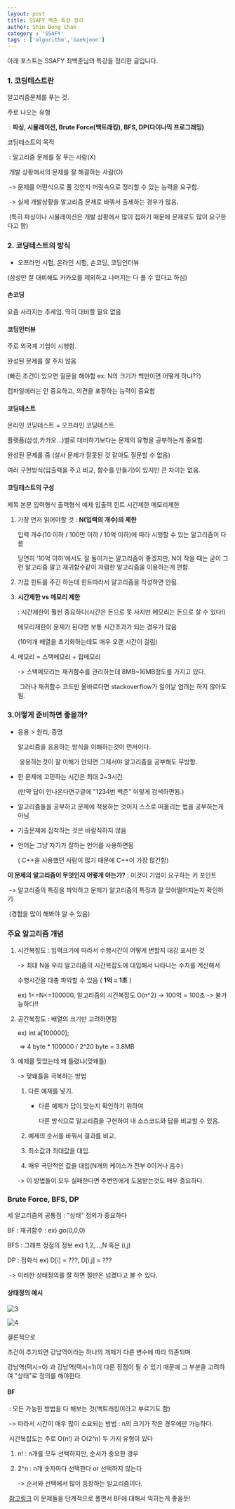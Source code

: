 ```yaml
---
layout: post
title: SSAFY 백준 특강 정리
author: Shin Dong Chan
category : 'SSAFY'
tags : ['algorithm','baekjoon']
---
```

아래 포스트는 SSAFY 최백준님의 특강을 정리한 글입니다.

### 1. 코딩테스트란

알고리즘문제를 푸는 것.

주로 나오는 유형 

​	: **파싱, 시뮬레이션, Brute Force(백트래킹), BFS, DP(다이나믹 프로그래밍)**

코딩테스트의 목적

​	: 알고리즘 문제를 잘 푸는 사람(X)

​	개발 상황에서의 문제를 잘 해결하는 사람(O)

​	-> 문제를 어떤식으로 풀 것인지 머릿속으로 정리할 수 있는 능력을 요구함.

​	-> 실제 개발상황을 알고리즘 문제로 바꿔서 출제하는 경우가 많음.

​	(특히 파싱이나 시뮬레이션은 개발 상황에서 많이 접하기 때문에 문제로도 많이 요구한다고 함)

### 2. 코딩테스트의 방식

- 오프라인 시험, 온라인 시험, 손코딩, 코딩인터뷰

(삼성만 잘 대비해도 카카오를 제외하고 나머지는 다 풀 수 있다고 하심)

#### 손코딩 

요즘 사라지는 추세임. 딱히 대비할 필요 없음

#### 코딩인터뷰

주로 외국계 기업이 시행함.

완성된 문제를 잘 주지 않음

(빠진 조건이 있으면 질문을 해야함 ex: N의 크기가 백만이면 어떻게 하냐??)

컴파일에러는 안 중요하고, 의견을 포장하는 능력이 중요함

#### 코딩테스트

온라인 코딩테스트 = 오프라인 코딩테스트

플랫폼(삼성,카카오...)별로 대비하기보다는 문제의 유형을 공부하는게 중요함.

완성된 문제를 줌 (설사 문제가 잘못된 것 같아도 질문할 수 없음)

여러 구현방식(입출력을 주고 비교, 함수를 만들기)이 있지만 큰 차이는 없음.

#### 코딩테스트의 구성

제목 본문 입력형식 출력형식 예제 입출력 힌트 시간제한 메모리제한

1. 가장 먼저 읽어야할 것 : **N(입력의 개수)의 제한**

   입력 개수(10 이하 / 100만 이하 / 10억 이하)에 따라 시행할 수 있는 알고리즘이 다름

   당연히 '10억 이하'에서도 잘 돌아가는 알고리즘이 좋겠지만, N이 작을 때는 굳이 그런 알고리즘 말고 재귀함수같이 저렴한 알고리즘을 이용하는게 편함.

2. 가끔 힌트를 주긴 하는데 힌트따라서 알고리즘을 작성하면 안됨.

3. **시간제한 vs 메모리 제한**

   : 시간제한이 훨씬 중요하다(시간은 돈으로 못 사지만 메모리는 돈으로 살 수 있다!)

   메모리제한이 문제가 된다면 보통 시간초과가 되는 경우가 많음

   (10억개 배열을 초기화하는데도 매우 오랜 시간이 걸림)

4. 메모리 = 스택메모리 + 힙메모리

   -> 스택메모리는 재귀함수를 관리하는데 8MB~16MB정도를 가지고 있다.

   ​	그러나 재귀함수 코드만 올바르다면 stackoverflow가 일어날 염려는 하지 않아도 됨.



### 3.어떻게 준비하면 좋을까?

- 응용 > 원리, 증명

  알고리즘을 응용하는 방식을 이해하는것이 먼저이다.

  ​	응용하는것이 잘 이해가 안되면 그제서야 알고리즘을 공부해도 무방함.

- 한 문제에 고민하는 시간은 최대 2~3시간

  (만약 답이 안나온다면구글에 "1234번 백준" 이렇게 검색하면됨.)

- 알고리즘들을 공부하고 문제에 적용하는 것이지 스스로 떠올리는 법을 공부하는게 아님

- 기출문제에 집착하는 것은 바람직하지 않음

- 언어는 그냥 자기가 잘하는 언어를 사용하면됨

  ( C++을 사용했던 사람이 많기 때문에 C++이 가장 많긴함)



**이 문제의 알고리즘이 무엇인지 어떻게 아는가?** : 이것이 기업이 요구하는 키 포인트

​	-> 알고리즘의 특징을 파악하고 문제가 알고리즘의 특징과 잘 맞아떨어지는지 확인하기

​	(경험을 많이 해봐야 알 수 있음)



### 주요 알고리즘 개념

1. 시간복잡도 : 입력크기에 따라서 수행시간이 어떻게 변할지 대강 표시한 것

   -> 최대 N을 우리 알고리즘의 시간복잡도에 대입해서 나타나는 수치를 계산해서

   수행시간을 대충 파악할 수 있음 ( **1억 = 1초** )

   ex) 1<=N<=100000, 알고리즘의 시간복잡도 O(n^2) -> 100억 = 100초 -> 불가능하다!! 

2. 공간복잡도 : 배열의 크기만 고려하면됨

   ex) int a[100000];

   ​	=> 4 byte * 100000 / 2^20 byte = 3.8MB

3. 예제를 맞았는데 왜 틀렸냐(맞왜틀)

   -> 맞왜틀을 극복하는 방법

   1. 다른 예제를 넣기.

      - 다른 예제가 답이 맞는지 확인하기 위하여

        다른 방식으로 알고리즘을 구현하여 내 소스코드와 답을 비교할 수 있음.

   2. 예제의 순서를 바꿔서 결과를 비교.

   3. 최소값과 최대값을 대입.

   4. 매우 극단적인 값을 대입(N개의 케이스가 전부 0이거나 음수)

   -> 이 방법들이 모두 실패한다면 주변인에게 도움받는것도 매우 중요하다.



### Brute Force, BFS, DP

세 알고리즘의 공통점 : "상태" 정의가 중요하다

BF : 재귀함수 : ex) go(0,0,0)

BFS : 그래프 정점의 정보 ex) 1,2,...,N 혹은 (i,j) 

DP : 점화식 ex) D[i] = ???, D[i,j] = ???

​	-> 이러한 상태정의를 잘 하면 절반은 넘겼다고 볼 수 있다.



#### 	상태정의 예시	​		

![3](https://user-images.githubusercontent.com/37765338/50534578-d98b9100-0b81-11e9-89d4-8f3a0ca16564.PNG)

![4](https://user-images.githubusercontent.com/37765338/50534589-0b045c80-0b82-11e9-9776-cf1ea778249e.PNG)

결론적으로

조건이 추가되면 강남역이라는 하나의 개체가 다른 변수에 따라 의존되며

강남역(택시=0) 과 강남역(택시=1)이 다른 정점이 될 수 있기 때문에 그 부분을 고려하여 "상태"로 정의를 해야한다.



#### BF 

​	: 모든 가능한 방법을 다 해보는 것(백트래킹이라고 부르기도 함)

​	-> 따라서 시간이 매우 많이 소요되는 방법 : n의 크기가 작은 경우에만 가능하다.

​	시간복잡도는 주로 O(n!) 과 O(2^n) 두 가지 유형이 있다

1. n! : n개를 모두 선택하지만, 순서가 중요한 경우

2. 2^n : n개 숫자마다 선택한다 or 선택하지 않는다

   -> 순서와 선택에서 많이 등장하는 알고리즘이다.



​	[참고링크](https://www.acmicpc.net/workbook/view/2052)
​	이 문제들을 단계적으로 풀면서 BF에 대해서 익히는게 좋을듯!
